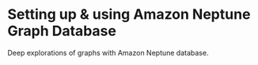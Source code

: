 # Setting up & using Amazon Neptune Graph Database
Deep explorations of graphs with Amazon Neptune database.


